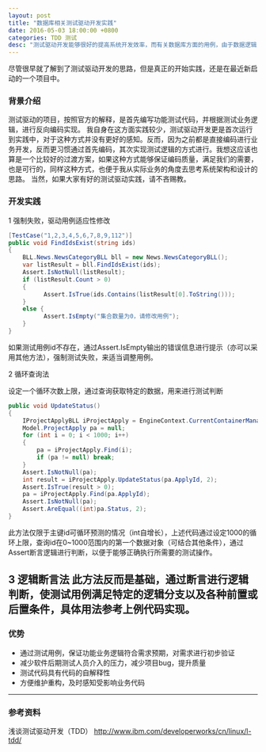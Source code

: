 ```yaml
---
layout: post
title: "数据库相关测试驱动开发实践"
date: 2016-05-03 18:00:00 +0800
categories: TDD 测试
desc: "测试驱动开发能够很好的提高系统开发效率，而有关数据库方面的用例，由于数据逻辑关系往往处于变化之中,反而不太容易编写，按照自己的工作实践中的整理，总结了有关数据库方面的测试驱动开发实践的三种用例编写方法，以便于思考和回顾"
---
```

尽管很早就了解到了测试驱动开发的思路，但是真正的开始实践，还是在最近新启动的一个项目中。
### 背景介绍 ###
测试驱动的项目，按照官方的解释，是首先编写功能测试代码，并根据测试业务逻辑，进行反向编码实现。
我自身在这方面实践较少，测试驱动开发更是首次运行到实践中，对于这种方式并没有更好的感知。反而，因为之前都是直接编码进行业务开发，反而更习惯通过首先编码，其次实现测试逻辑的方式进行。我想这应该也算是一个比较好的过渡方案，如果这种方式能够保证编码质量，满足我们的需要，也是可行的，同样这种方式，也便于我从实际业务的角度去思考系统架构和设计的思路。
当然，如果大家有好的测试驱动实践，请不吝赐教。
### 开发实践 ###
1 强制失败，驱动用例适应性修改
``` c#
[TestCase("1,2,3,4,5,6,7,8,9,112")]
public void FindIdsExist(string ids)
{
    BLL.News.NewsCategoryBLL bll = new News.NewsCategoryBLL();
    var listResult = bll.FindIdsExist(ids);
    Assert.IsNotNull(listResult);
    if (listResult.Count > 0)
    {
          Assert.IsTrue(ids.Contains(listResult[0].ToString()));
    }
    else {
          Assert.IsEmpty("集合数量为0，请修改用例");
    }
}
```
如果测试用例id不存在，通过Assert.IsEmpty输出的错误信息进行提示（亦可以采用其他方法），强制测试失败，来适当调整用例。

2 循环查询法

设定一个循环次数上限，通过查询获取特定的数据，用来进行测试判断
``` c#
public void UpdateStatus()
{
    IProjectApplyBLL iProjectApply = EngineContext.CurrentContainerManager.Resolve<IProjectApplyBLL>();
    Model.ProjectApply pa = null;
    for (int i = 0; i < 1000; i++)
    {
        pa = iProjectApply.Find(i);
        if (pa != null) break;
    }
    Assert.IsNotNull(pa);
    int result = iProjectApply.UpdateStatus(pa.ApplyId, 2);
    Assert.IsTrue(result > 0);
    pa = iProjectApply.Find(pa.ApplyId);
    Assert.IsNotNull(pa);
    Assert.AreEqual((int)pa.Status, 2);
}
```
此方法仅限于主键id可循环预测的情况（int自增长），上述代码通过设定1000的循环上限，查询id在0~1000范围内的第一个数据对象（可结合其他条件），通过Assert断言逻辑进行判断，以便于能够正确执行所需要的测试操作。

3 逻辑断言法
此方法反而是基础，通过断言进行逻辑判断，使测试用例满足特定的逻辑分支以及各种前置或后置条件，具体用法参考上例代码实现。
-----------------------------------------
### 优势 ###
* 通过测试用例，保证功能业务逻辑符合需求预期，对需求进行初步验证
* 减少软件后期测试人员介入的压力，减少项目bug，提升质量
* 测试代码具有代码的自解释性
* 方便维护重构，及时感知受影响业务代码

------------------------------------------
### 参考资料 ###
浅谈测试驱动开发（TDD）
http://www.ibm.com/developerworks/cn/linux/l-tdd/
